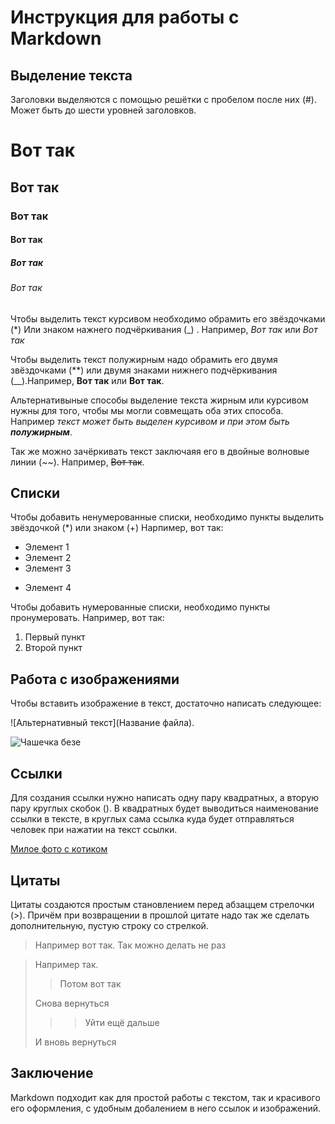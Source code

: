 # Инструкция для работы с Markdown

## Выделение текста

Заголовки выделяются с помощью решётки с пробелом после них (#). Может быть до шести уровней заголовков.

# Вот так
## Вот так
### Вот так
#### Вот так
##### Вот так
###### Вот так

Чтобы выделить текст курсивом необходимо обрамить его звёздочками (*) Или знаком нажнего подчёркивания (_) . Например, *Вот так* или _Вот так_

Чтобы выделить текст полужирным надо обрамить его двумя звёздочками (**) или двумя знаками нижнего подчёркивания (__).Например, **Вот так** или __Вот так__.

Альтернативыные способы выделение текста жирным или курсивом нужны для того, чтобы мы могли совмещать оба этих способа. Например _текст может быть выделен курсивом и при этом быть **полужирным**_.

Так же можно зачёркивать текст заключаяя его в двойные волновые линии (~~). Например, ~~Вот так~~.

## Списки

Чтобы добавить ненумерованные списки, необходимо пункты выделить  звёздочкой (*) или знаком (+)
Нарпимер, вот так:
* Элемент 1
* Элемент 2
* Элемент 3
+ Элемент 4

Чтобы добавить нумерованные списки, необходимо  пункты пронумеровать.
Например, вот так:
1. Первый пункт
2. Второй пункт

## Работа с изображениями

Чтобы вставить изображение в текст, достаточно написать следующее:

![Альтернативный текст](Название файла).

![Чашечка безе](TEMP_TRIM_1580110299692.jpeg)

## Ссылки

Для создания ссылки нужно написать одну пару квадратных, а вторую пару круглых скобок ([]()). В квадратных будет выводиться наименование ссылки в тексте, в круглых сама ссылка куда будет отправляться человек при нажатии на текст ссылки.

[Милое фото с котиком](https://img0.joyreactor.cc/pics/post/full/фото-котейка-живность-глаза-1223215.jpeg)

## Цитаты

Цитаты создаются простым становлением перед абзаццем стрелочки (>). Причём при возвращении в прошлой цитате надо так же сделать дополнительную, пустую строку со стрелкой. 

> Например вот так.
 Так можно делать не раз

 > Например так.
 >> Потом вот так
>
 > Снова вернуться
 >>> Уйти ещё дальше
 >
 > И вновь вернуться

## Заключение

Markdown подходит как для простой работы с текстом, так и красивого его оформления, с удобным добалением в него ссылок и изображений.